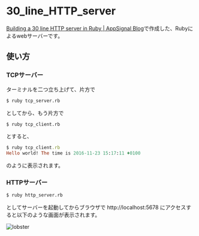 # 30_line_HTTP_server

[Building a 30 line HTTP server in Ruby | AppSignal Blog](https://blog.appsignal.com/2016/11/23/ruby-magic-building-a-30-line-http-server-in-ruby.html)で作成した、Rubyによるwebサーバーです。

## 使い方

### TCPサーバー

ターミナルを二つ立ち上げて、片方で
```bash
$ ruby tcp_server.rb
```
としてから、もう片方で
```bash
$ ruby tcp_client.rb
```
とすると、
```ruby
$ ruby tcp_client.rb
Hello world! The time is 2016-11-23 15:17:11 +0100
```
のように表示されます。


### HTTPサーバー

```bash
$ ruby http_server.rb
```
としてサーバーを起動してからブラウザで http://localhost:5678 にアクセスすると以下のような画面が表示されます。

![lobster](https://user-images.githubusercontent.com/39555429/55663818-9e72bb00-585e-11e9-8505-f774b07add86.JPG)
